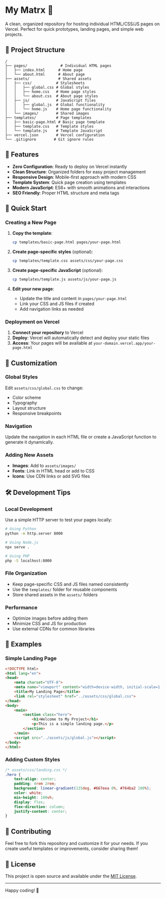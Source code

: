 # My Matrx 🚀

A clean, organized repository for hosting individual HTML/CSS/JS pages on Vercel. Perfect for quick prototypes, landing pages, and simple web projects.

## 📁 Project Structure

```
/
├── pages/               # Individual HTML pages
│   ├── index.html      # Home page
│   └── about.html      # About page
├── assets/             # Shared assets
│   ├── css/           # Stylesheets
│   │   ├── global.css # Global styles
│   │   ├── home.css   # Home page styles
│   │   └── about.css  # About page styles
│   ├── js/            # JavaScript files
│   │   ├── global.js  # Global functionality
│   │   └── home.js    # Home page functionality
│   └── images/        # Shared images
├── templates/         # Page templates
│   ├── basic-page.html # Basic page template
│   ├── template.css   # Template styles
│   └── template.js    # Template JavaScript
├── vercel.json        # Vercel configuration
└── .gitignore        # Git ignore rules
```

## 🎯 Features

- **Zero Configuration**: Ready to deploy on Vercel instantly
- **Clean Structure**: Organized folders for easy project management
- **Responsive Design**: Mobile-first approach with modern CSS
- **Template System**: Quick page creation using templates
- **Modern JavaScript**: ES6+ with smooth animations and interactions
- **SEO Friendly**: Proper HTML structure and meta tags

## 🚀 Quick Start

### Creating a New Page

1. **Copy the template**:
   ```bash
   cp templates/basic-page.html pages/your-page.html
   ```

2. **Create page-specific styles** (optional):
   ```bash
   cp templates/template.css assets/css/your-page.css
   ```

3. **Create page-specific JavaScript** (optional):
   ```bash
   cp templates/template.js assets/js/your-page.js
   ```

4. **Edit your new page**:
   - Update the title and content in `pages/your-page.html`
   - Link your CSS and JS files if created
   - Add navigation links as needed

### Deployment on Vercel

1. **Connect your repository** to Vercel
2. **Deploy**: Vercel will automatically detect and deploy your static files
3. **Access**: Your pages will be available at `your-domain.vercel.app/your-page.html`

## 📝 Customization

### Global Styles
Edit `assets/css/global.css` to change:
- Color scheme
- Typography
- Layout structure
- Responsive breakpoints

### Navigation
Update the navigation in each HTML file or create a JavaScript function to generate it dynamically.

### Adding New Assets
- **Images**: Add to `assets/images/`
- **Fonts**: Link in HTML head or add to CSS
- **Icons**: Use CDN links or add SVG files

## 🛠 Development Tips

### Local Development
Use a simple HTTP server to test your pages locally:

```bash
# Using Python
python -m http.server 8000

# Using Node.js
npx serve .

# Using PHP
php -S localhost:8000
```

### File Organization
- Keep page-specific CSS and JS files named consistently
- Use the `templates/` folder for reusable components
- Store shared assets in the `assets/` folders

### Performance
- Optimize images before adding them
- Minimize CSS and JS for production
- Use external CDNs for common libraries

## 📖 Examples

### Simple Landing Page
```html
<!DOCTYPE html>
<html lang="en">
<head>
    <meta charset="UTF-8">
    <meta name="viewport" content="width=device-width, initial-scale=1.0">
    <title>My Landing Page</title>
    <link rel="stylesheet" href="../assets/css/global.css">
</head>
<body>
    <main>
        <section class="hero">
            <h1>Welcome to My Project</h1>
            <p>This is a simple landing page.</p>
        </section>
    </main>
    <script src="../assets/js/global.js"></script>
</body>
</html>
```

### Adding Custom Styles
```css
/* assets/css/landing.css */
.hero {
    text-align: center;
    padding: 4rem 2rem;
    background: linear-gradient(135deg, #667eea 0%, #764ba2 100%);
    color: white;
    min-height: 100vh;
    display: flex;
    flex-direction: column;
    justify-content: center;
}
```

## 🤝 Contributing

Feel free to fork this repository and customize it for your needs. If you create useful templates or improvements, consider sharing them!

## 📄 License

This project is open source and available under the [MIT License](LICENSE).

---

Happy coding! 🎉